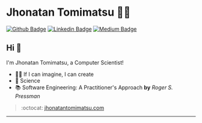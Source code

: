 # Jhonatan Tomimatsu :man_technologist:

[![Github Badge](https://img.shields.io/badge/-Github-000?style=flat-square&logo=Github&logoColor=white&link=https://github.com/jhonatantft)](https://github.com/jhonatantft)
[![Linkedin Badge](https://img.shields.io/badge/-LinkedIn-blue?style=flat-square&logo=Linkedin&logoColor=white&link=https://www.linkedin.com/in/jhonatantomimatsu/)](https://www.linkedin.com/in/jhonatantomimatsu/)
[![Medium Badge](https://img.shields.io/badge/-@jhonatantft-03a57a?style=flat-square&labelColor=000000&logo=Medium&link=https://medium.com/@jhonatantft/)](https://medium.com/@jhonatantft/)

## Hi 👋

I'm Jhonatan Tomimatsu, a Computer Scientist!

- :office_worker: If I can imagine, I can create
- :blue_heart: Science
- :books: Software Engineering: A Practitioner's Approach **by** *Roger S. Pressman*

> :octocat: [jhonatantomimatsu.com](http://www.jhonatantomimatsu.com/)

---
